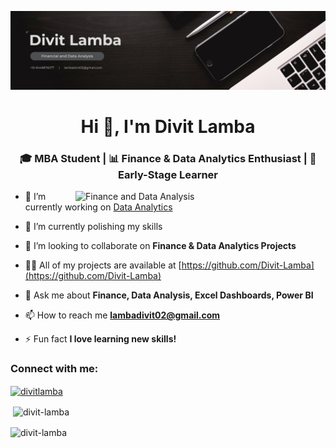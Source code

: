 ![logo](https://github.com/Divit-Lamba/Divit-Lamba/blob/main/Black%20and%20White%20Modern%20Professional%20Sales%20and%20Marketing%20Profile%20LinkedIn%20Banner.png)
<h1 align="center">Hi 👋, I'm Divit Lamba</h1>
<h3 align="center">🎓 MBA Student | 📊 Finance & Data Analytics Enthusiast | 🚀 Early-Stage Learner</h3>

<img align= "right" alt= "Finance and Data Analysis" width= "400" src="https://user-images.githubusercontent.com/55389276/140866485-8fb1c876-9a8f-4d6a-98dc-08c4981eaf70.gif" >

- 🔭 I’m currently working on [Data Analytics](https://github.com/Divit-Lamba/Data-Analysis)

- 🌱 I’m currently polishing my skills

- 👯 I’m looking to collaborate on **Finance & Data Analytics Projects**

- 👨‍💻 All of my projects are available at [https://github.com/Divit-Lamba](https://github.com/Divit-Lamba)

- 💬 Ask me about **Finance, Data Analysis, Excel Dashboards, Power BI**

- 📫 How to reach me **lambadivit02@gmail.com**

- ⚡ Fun fact **I love learning new skills!**

<h3 align="left">Connect with me:</h3>
<p align="left">
<a href="https://linkedin.com/in/divitlamba" target="blank"><img align="center" src="https://raw.githubusercontent.com/rahuldkjain/github-profile-readme-generator/master/src/images/icons/Social/linked-in-alt.svg" alt="divitlamba" height="30" width="40" /></a>
</p>

<p>&nbsp;<img align="center" src="https://github-readme-stats.vercel.app/api?username=divit-lamba&show_icons=true&locale=en" alt="divit-lamba" /></p>

<p><img align="center" src="https://github-readme-streak-stats.herokuapp.com/?user=divit-lamba&" alt="divit-lamba" /></p>
